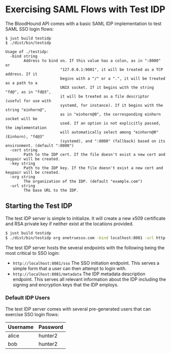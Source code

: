 # Exercising SAML Flows with Test IDP

The BloodHound API comes with a basic SAML IDP implementation to test SAML SSO login flows:

```text
$ just build testidp
$ ./dist/bin/testidp

Usage of ./testidp:
  -bind string
        Address to bind on. If this value has a colon, as in ":8000" or
                        "127.0.0.1:9001", it will be treated as a TCP address. If it
                        begins with a "/" or a ".", it will be treated as a path to a
                        UNIX socket. If it begins with the string "fd@", as in "fd@3",
                        it will be treated as a file descriptor (useful for use with
                        systemd, for instance). If it begins with the string "einhorn@",
                        as in "einhorn@0", the corresponding einhorn socket will be
                        used. If an option is not explicitly passed, the implementation
                        will automatically select among "einhorn@0" (Einhorn), "fd@3"
                        (systemd), and ":8000" (fallback) based on its environment. (default ":8000")
  -cert string
        Path to the IDP cert. If the file doesn't exist a new cert and keypair will be created.
  -key string
        Path to the IDP key. If the file doesn't exist a new cert and keypair will be created.
  -org string
        The organization of the IDP. (default "example.com")
  -url string
        The base URL to the IDP.
```

## Starting the Test IDP

The test IDP server is simple to initialize. It will create a new x509 certificate and RSA private key if neither exist
at the locations provided.

```bash
$ just build testidp
$ ./dist/bin/testidp org onetruesso.com -bind localhost:8081 -url http://localhost:8081 -key ~/testidp.key -cert ~/testidp.cert
```

The test IDP server hosts the several endpoints with the following being the most critical to SSO login:

* `http://localhost:8081/sso` The SSO initiation endpoint. This serves a simple form that a user can then attempt to
  login with.
* `http://localhost:8081/metadata` The IDP metadata description endpoint. This serves all relevant information about the
  IDP including the signing and encryption keys that the IDP employs.

### Default IDP Users

The test IDP server comes with several pre-generated users that can exercise SSO login flows:

| Username | Password |
| --- | --- |
| alice | hunter2 |
| bob | hunter2 |
